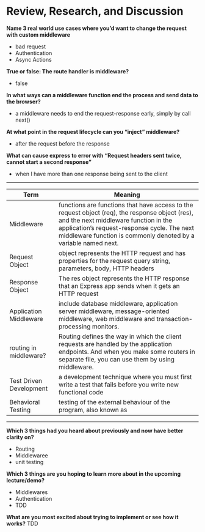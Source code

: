 # Review, Research, and Discussion

**Name 3 real world use cases where you’d want to change the request with custom middleware**

- bad request
- Authentication
- Async Actions

**True or false: The route handler is middleware?**

- false

**In what ways can a middleware function end the process and send data to the browser?**

- a middleware needs to end the request-response early, simply by call next()

**At what point in the request lifecycle can you “inject” middleware?**

- after the request before the response

**What can cause express to error with “Request headers sent twice, cannot start a second response”**

- when I have more than one response being sent to the client

---

| Term                    | Meaning                                                                                                                                                                                                                                                   |
| ----------------------- | --------------------------------------------------------------------------------------------------------------------------------------------------------------------------------------------------------------------------------------------------------- |
| Middleware              | functions are functions that have access to the request object (req), the response object (res), and the next middleware function in the application’s request-response cycle. The next middleware function is commonly denoted by a variable named next. |
| Request Object          | object represents the HTTP request and has properties for the request query string, parameters, body, HTTP headers                                                                                                                                        |
| Response Object         | The res object represents the HTTP response that an Express app sends when it gets an HTTP request                                                                                                                                                        |
| Application Middleware  | include database middleware, application server middleware, message-oriented middleware, web middleware and transaction-processing monitors.                                                                                                              |
| routing in middleware?  | Routing defines the way in which the client requests are handled by the application endpoints. And when you make some routers in separate file, you can use them by using middleware.                                                                     |
| Test Driven Development | a development technique where you must first write a test that fails before you write new functional code                                                                                                                                                 |
| Behavioral Testing      | testing of the external behaviour of the program, also known as                                                                                                                                                                                           |

---

**Which 3 things had you heard about previously and now have better clarity on?**

- Routing
- Middlewaree
- unit testing

**Which 3 things are you hoping to learn more about in the upcoming lecture/demo?**

- Middlewares
- Authentication
- TDD

**What are you most excited about trying to implement or see how it works?**
TDD
